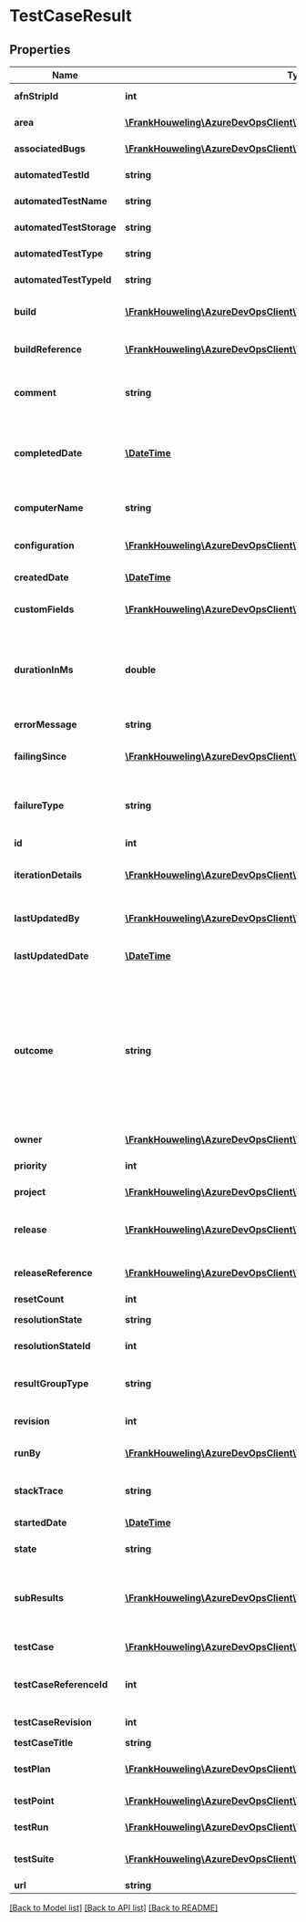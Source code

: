 # TestCaseResult

## Properties
Name | Type | Description | Notes
------------ | ------------- | ------------- | -------------
**afnStripId** | **int** | Test attachment ID of action recording. | [optional] 
**area** | [**\FrankHouweling\AzureDevOpsClient\Test\Model\ShallowReference**](ShallowReference.md) | Reference to area path of test. | [optional] 
**associatedBugs** | [**\FrankHouweling\AzureDevOpsClient\Test\Model\ShallowReference[]**](ShallowReference.md) | Reference to bugs linked to test result. | [optional] 
**automatedTestId** | **string** | ID representing test method in a dll. | [optional] 
**automatedTestName** | **string** | Fully qualified name of test executed. | [optional] 
**automatedTestStorage** | **string** | Container to which test belongs. | [optional] 
**automatedTestType** | **string** | Type of automated test. | [optional] 
**automatedTestTypeId** | **string** | TypeId of automated test. | [optional] 
**build** | [**\FrankHouweling\AzureDevOpsClient\Test\Model\ShallowReference**](ShallowReference.md) | Shallow reference to build associated with test result. | [optional] 
**buildReference** | [**\FrankHouweling\AzureDevOpsClient\Test\Model\BuildReference**](BuildReference.md) | Reference to build associated with test result. | [optional] 
**comment** | **string** | Comment in a test result with maxSize&#x3D; 1000 chars. | [optional] 
**completedDate** | [**\DateTime**](\DateTime.md) | Time when test execution completed. Completed date should be greater than StartedDate. | [optional] 
**computerName** | **string** | Machine name where test executed. | [optional] 
**configuration** | [**\FrankHouweling\AzureDevOpsClient\Test\Model\ShallowReference**](ShallowReference.md) | Reference to test configuration. Type ShallowReference. | [optional] 
**createdDate** | [**\DateTime**](\DateTime.md) | Timestamp when test result created. | [optional] 
**customFields** | [**\FrankHouweling\AzureDevOpsClient\Test\Model\CustomTestField[]**](CustomTestField.md) | Additional properties of test result. | [optional] 
**durationInMs** | **double** | Duration of test execution in milliseconds. If not provided value will be set as CompletedDate - StartedDate | [optional] 
**errorMessage** | **string** | Error message in test execution. | [optional] 
**failingSince** | [**\FrankHouweling\AzureDevOpsClient\Test\Model\FailingSince**](FailingSince.md) | Information when test results started failing. | [optional] 
**failureType** | **string** | Failure type of test result. Valid Value&#x3D; (Known Issue, New Issue, Regression, Unknown, None) | [optional] 
**id** | **int** | ID of a test result. | [optional] 
**iterationDetails** | [**\FrankHouweling\AzureDevOpsClient\Test\Model\TestIterationDetailsModel[]**](TestIterationDetailsModel.md) | Test result details of test iterations used only for Manual Testing. | [optional] 
**lastUpdatedBy** | [**\FrankHouweling\AzureDevOpsClient\Test\Model\IdentityRef**](IdentityRef.md) | Reference to identity last updated test result. | [optional] 
**lastUpdatedDate** | [**\DateTime**](\DateTime.md) | Last updated datetime of test result. | [optional] 
**outcome** | **string** | Test outcome of test result. Valid values &#x3D; (Unspecified, None, Passed, Failed, Inconclusive, Timeout, Aborted, Blocked, NotExecuted, Warning, Error, NotApplicable, Paused, InProgress, NotImpacted) | [optional] 
**owner** | [**\FrankHouweling\AzureDevOpsClient\Test\Model\IdentityRef**](IdentityRef.md) | Reference to test owner. | [optional] 
**priority** | **int** | Priority of test executed. | [optional] 
**project** | [**\FrankHouweling\AzureDevOpsClient\Test\Model\ShallowReference**](ShallowReference.md) | Reference to team project. | [optional] 
**release** | [**\FrankHouweling\AzureDevOpsClient\Test\Model\ShallowReference**](ShallowReference.md) | Shallow reference to release associated with test result. | [optional] 
**releaseReference** | [**\FrankHouweling\AzureDevOpsClient\Test\Model\ReleaseReference**](ReleaseReference.md) | Reference to release associated with test result. | [optional] 
**resetCount** | **int** | ResetCount. | [optional] 
**resolutionState** | **string** | Resolution state of test result. | [optional] 
**resolutionStateId** | **int** | ID of resolution state. | [optional] 
**resultGroupType** | **string** | Hierarchy type of the result, default value of None means its leaf node. | [optional] 
**revision** | **int** | Revision number of test result. | [optional] 
**runBy** | [**\FrankHouweling\AzureDevOpsClient\Test\Model\IdentityRef**](IdentityRef.md) | Reference to identity executed the test. | [optional] 
**stackTrace** | **string** | Stacktrace with maxSize&#x3D; 1000 chars. | [optional] 
**startedDate** | [**\DateTime**](\DateTime.md) | Time when test execution started. | [optional] 
**state** | **string** | State of test result. Type TestRunState. | [optional] 
**subResults** | [**\FrankHouweling\AzureDevOpsClient\Test\Model\TestSubResult[]**](TestSubResult.md) | List of sub results inside a test result, if ResultGroupType is not None, it holds corresponding type sub results. | [optional] 
**testCase** | [**\FrankHouweling\AzureDevOpsClient\Test\Model\ShallowReference**](ShallowReference.md) | Reference to the test executed. | [optional] 
**testCaseReferenceId** | **int** | Reference ID of test used by test result. Type TestResultMetaData | [optional] 
**testCaseRevision** | **int** | TestCaseRevision Number. | [optional] 
**testCaseTitle** | **string** | Name of test. | [optional] 
**testPlan** | [**\FrankHouweling\AzureDevOpsClient\Test\Model\ShallowReference**](ShallowReference.md) | Reference to test plan test case workitem is part of. | [optional] 
**testPoint** | [**\FrankHouweling\AzureDevOpsClient\Test\Model\ShallowReference**](ShallowReference.md) | Reference to the test point executed. | [optional] 
**testRun** | [**\FrankHouweling\AzureDevOpsClient\Test\Model\ShallowReference**](ShallowReference.md) | Reference to test run. | [optional] 
**testSuite** | [**\FrankHouweling\AzureDevOpsClient\Test\Model\ShallowReference**](ShallowReference.md) | Reference to test suite test case workitem is part of. | [optional] 
**url** | **string** | Url of test result. | [optional] 

[[Back to Model list]](../README.md#documentation-for-models) [[Back to API list]](../README.md#documentation-for-api-endpoints) [[Back to README]](../README.md)



